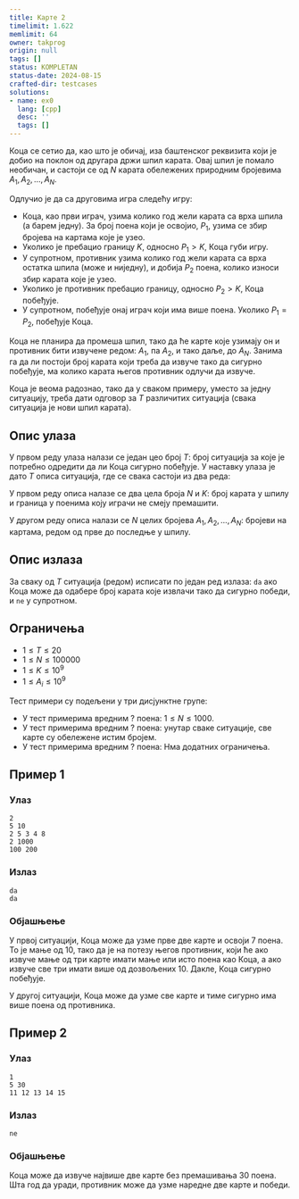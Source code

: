 ```yaml
---
title: Карте 2
timelimit: 1.622
memlimit: 64
owner: takprog
origin: null
tags: []
status: KOMPLETAN
status-date: 2024-08-15
crafted-dir: testcases
solutions:
- name: ex0
  lang: [cpp]
  desc: ''
  tags: []
---
```


Коца се сетио да, као што је обичај, иза баштенског реквизита који је добио на поклон од другара држи шпил карата. Овај шпил је помало необичан, и састоји се од $N$ карата обележених природним бројевима
$A_1, A_2, \dots, A_N$.

Одлучио је да са друговима игра следећу игру:

* Коца, као први играч, узима колико год жели карата са врха шпила (а барем једну). За број поена који је освојио, $P_1$, узима се збир бројева на картама које је узео.
* Уколико је пребацио границу $K$, односно $P_1 > K$, Коца губи игру.
* У супротном, противник узима колико год жели карата са врха остатка шпила (може и ниједну), и добија $P_2$ поена, колико износи збир карата које је узео.
* Уколико је противник пребацио границу, односно $P_2 > K$, Коца побеђује.
* У супротном, побеђује онај играч који има више поена. Уколико $P_1 = P_2$, побеђује Коца.

Коца не планира да промеша шпил, тако да ће карте које узимају он и противник бити извучене редом: $A_1$, па $A_2$, и тако даље, до $A_N$. Занима га да ли постоји број карата који треба да извуче тако да сигурно побеђује, ма колико карата његов противник одлучи да извуче.

Коца је веома радознао, тако да у сваком примеру, уместо за једну ситуацију, треба дати одговор за $T$ различитих ситуација (свака ситуација је нови шпил карата).

## Опис улаза

У првом реду улаза налази се један цео броj $T$: број ситуација за које је потребно одредити да ли Коца сигурно побеђује. У наставку улаза је дато $T$ описа ситуација, где се свака састоји из два реда:

У првом реду описа налазе се два цела броја $N$ и $K$: број карата у шпилу и граница у поенима коју играчи не смеју премашити.

У другом реду описа налази се $N$ целих бројева $A_1, A_2, \dots, A_N$: бројеви на картама, редом од прве до последње у шпилу.

## Опис излаза

За сваку од $T$ ситуација (редом) исписати по један ред излаза: `da` ако Коца може да одабере број карата које извлачи тако да сигурно победи, и `ne` у супротном.

## Ограничења

* $1 \leq T \leq 20$
* $1 \leq N \leq 100000$
* $1 \leq K \leq 10^9$
* $1 \leq A_i \leq 10^9$

Тест примери су подељени у три дисјунктнe групe:

* У тест примерима вредним $?$ поена: $1 \leq N \leq 1000$.
* У тест примерима вредним $?$ поена: унутар сваке ситуације, све карте су обележене истим бројем.
* У тест примерима вредним $?$ поена: Нма додатних ограничења.


## Пример 1

### Улаз

~~~
2
5 10
2 5 3 4 8
2 1000
100 200
~~~

### Излаз

~~~
da
da
~~~

### Објашњење

У првој ситуацији, Коца може да узме прве две карте и освоји $7$ поена. То је мање од $10$, тако да је на потезу његов противник, који ће ако извуче мање од три карте имати мање или исто поена као Коца, а
ако извуче све три имати више од дозвољених $10$. Дакле, Коца сигурно побеђује.

У другој ситуацији, Коца може да узме све карте и тиме сигурно има више поена од противника.

## Пример 2

### Улаз

~~~
1
5 30
11 12 13 14 15
~~~

### Излаз

~~~
ne
~~~

### Објашњење

Коца може да извуче највише две карте без премашивања $30$ поена. Шта год да уради, противник може да узме наредне две карте и победи.



